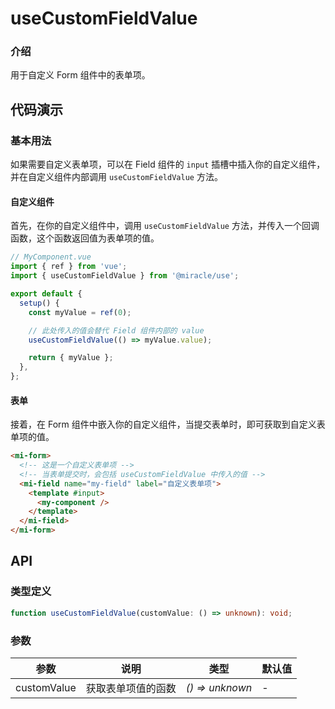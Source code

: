 # useCustomFieldValue

### 介绍

用于自定义 Form 组件中的表单项。

## 代码演示

### 基本用法

如果需要自定义表单项，可以在 Field 组件的 `input` 插槽中插入你的自定义组件，并在自定义组件内部调用 `useCustomFieldValue` 方法。

#### 自定义组件

首先，在你的自定义组件中，调用 `useCustomFieldValue` 方法，并传入一个回调函数，这个函数返回值为表单项的值。

```js
// MyComponent.vue
import { ref } from 'vue';
import { useCustomFieldValue } from '@miracle/use';

export default {
  setup() {
    const myValue = ref(0);

    // 此处传入的值会替代 Field 组件内部的 value
    useCustomFieldValue(() => myValue.value);

    return { myValue };
  },
};
```

#### 表单

接着，在 Form 组件中嵌入你的自定义组件，当提交表单时，即可获取到自定义表单项的值。

```html
<mi-form>
  <!-- 这是一个自定义表单项 -->
  <!-- 当表单提交时，会包括 useCustomFieldValue 中传入的值 -->
  <mi-field name="my-field" label="自定义表单项">
    <template #input>
      <my-component />
    </template>
  </mi-field>
</mi-form>
```

## API

### 类型定义

```ts
function useCustomFieldValue(customValue: () => unknown): void;
```

### 参数

| 参数        | 说明               | 类型            | 默认值 |
| ----------- | ------------------ | --------------- | ------ |
| customValue | 获取表单项值的函数 | _() => unknown_ | -      |
